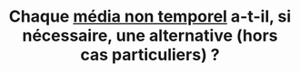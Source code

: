 ---
title: Chaque [média non temporel](#media-non-temporel) a-t-il, si nécessaire, une alternative (hors cas particuliers) ?
---